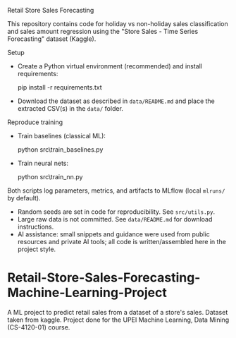 Retail Store Sales Forecasting

This repository contains code for holiday vs non-holiday sales classification and sales amount regression using the "Store Sales - Time Series Forecasting" dataset (Kaggle).

Setup

- Create a Python virtual environment (recommended) and install requirements:

  pip install -r requirements.txt

- Download the dataset as described in `data/README.md` and place the extracted CSV(s) in the `data/` folder.

Reproduce training

- Train baselines (classical ML):

  python src\train_baselines.py

- Train neural nets:

  python src\train_nn.py

Both scripts log parameters, metrics, and artifacts to MLflow (local `mlruns/` by default).

- Random seeds are set in code for reproducibility. See `src/utils.py`.
- Large raw data is not committed. See `data/README.md` for download instructions.
- AI assistance: small snippets and guidance were used from public resources and private AI tools; all code is written/assembled here in the project style.
# Retail-Store-Sales-Forecasting-Machine-Learning-Project
A ML project to predict retail sales from a dataset of a store's sales. Dataset taken from kaggle. Project done for the UPEI Machine Learning, Data Mining (CS-4120-01) course.
